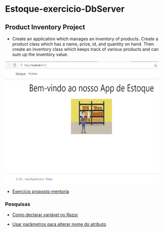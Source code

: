 # Estoque-exercicio-DbServer

## Product Inventory Project 
  - Create an application which manages an inventory of products. Create a product class which has a name, price, id, and quantity on hand. Then create an inventory class which keeps track of various products and can sum up the inventory value.
  
  <img src="/wwwroot/img/home.png" width="700" height="400">
  
  * [Exercício proposto mentoria](https://docs.google.com/document/d/1m3bfr1bRYzvWzAEKWbXHCAaMlIa6uc7_/edit)
  
  ### Pesquisas
  
   * [Como declarar variável no Razor](https://stackoverflow.com/questions/6601715/how-to-declare-a-local-variable-in-razor)
   
   * [Usar parâmetros para alterar nome do atributo](https://khalidabuhakmeh.com/simplify-displayname-calls-in-razor)

  
  
